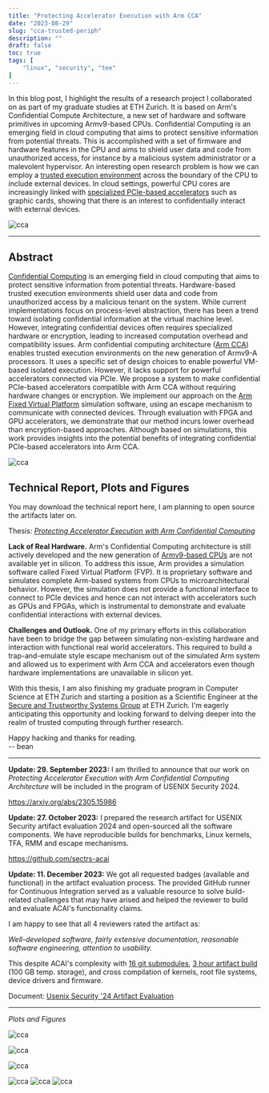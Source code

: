 ```yaml
---
title: "Protecting Accelerator Execution with Arm CCA"
date: "2023-08-29"
slug: "cca-trusted-periph"
description: ""
draft: false
toc: true
tags: [
    "linux", "security", "tee"
]
---
```

In this blog post, I highlight the results of a research project I collaborated
on as part of my graduate studies at ETH Zurich. It is based on Arm's
Confidential Compute Architecture, a new set of hardware and software primitives
in upcoming Armv9-based CPUs. Confidential Computing is an emerging field in
cloud computing that aims to protect sensitive information from potential
threats. This is accomplished with a set of firmware and hardware features in
the CPU and aims to shield user data and code from unauthorized access, for
instance by a malicious system administrator or a malevolent hypervisor. An
interesting open research problem is how we can employ a [trusted execution
environment](https://en.m.wikipedia.org/wiki/Trusted_execution_environment)
across the boundary of the CPU to include external devices. In cloud settings,
powerful CPU cores are increasingly linked with [specialized PCIe-based
accelerators](https://aws.amazon.com/nvidia/) such as graphic cards, showing
that there is an interest to confidentially interact with external devices.


<!--more-->

![cca](/blog/2023-cca-trusted-peripherals/cca.png)


---

## Abstract

[Confidential
Computing]((https://en.m.wikipedia.org/wiki/Confidential_computing)) is an
emerging field in cloud computing that aims to protect sensitive information
from potential threats. Hardware-based trusted execution environments shield
user data and code from unauthorized access by a malicious tenant on the system.
While current implementations focus on process-level abstraction, there has been
a trend toward isolating confidential information at the virtual machine level.
However, integrating confidential devices often requires specialized hardware or
encryption, leading to increased computation overhead and compatibility issues.
Arm confidential computing architecture ([Arm
CCA](https://www.arm.com/architecture/security-features/arm-confidential-compute-architecture))
enables trusted execution environments on the new generation of Armv9-A
processors. It uses a specific set of design choices to enable powerful VM-based
isolated execution. However, it lacks support for powerful accelerators
connected via PCIe. We propose a system to make confidential PCIe-based
accelerators compatible with Arm CCA without requiring hardware changes or
encryption. We implement our approach on the [Arm Fixed Virtual
Platform](https://developer.arm.com/Tools%20and%20Software/Fixed%20Virtual%20Platforms)
simulation software, using an escape mechanism to communicate with connected
devices. Through evaluation with FPGA and GPU accelerators, we demonstrate that
our method incurs lower overhead than encryption-based approaches. Although
based on simulations, this work provides insights into the potential benefits of
integrating confidential PCIe-based accelerators into Arm CCA.


![cca](/blog/2023-cca-trusted-peripherals/fpga2.png)


## Technical Report, Plots and Figures

You may download the technical report here, I am planning to open source the
artifacts later on.

Thesis: *[Protecting Accelerator Execution with Arm Confidential
Computing](/blog/2023-cca-trusted-peripherals/eth_mthesis_cca.pdf)*



**Lack of Real Hardware.** Arm's Confidential Computing architecture is still
actively developed and the new generation of [Armv9-based
CPUs](https://www.arm.com/company/news/2021/03/arms-answer-to-the-future-of-ai-armv9-architecture)
are not available yet in silicon. To address this issue, Arm provides a
simulation software called Fixed Virtual Platform (FVP). It is proprietary
software and simulates complete Arm-based systems from CPUs to
microarchitectural behavior. However, the simulation does not provide a
functional interface to connect to PCIe devices and hence can not interact with
accelerators such as GPUs and FPGAs, which is instrumental to demonstrate and
evaluate confidential interactions with external devices.

**Challenges and Outlook.** One of my primary efforts in this collaboration have
been to bridge the gap between simulating non-existing hardware and interaction
with functional real world accelerators. This required to build a
trap-and-emulate style escape mechanism out of the simulated Arm system and
allowed us to experiment with Arm CCA and accelerators even though hardware
implementations are unavailable in silicon yet.

<!-- I am planning to write another blog post to detail some of the technical
challenges that I tackled. For now, you find them in the attached technical -->
<!-- report. -->

With this thesis, I am also finishing my graduate program in Computer Science at
ETH Zurich and starting a position as a Scientific Engineer at the [Secure and
Trustworthy Systems Group](https://sectrs.ethz.ch/) at ETH Zurich. I'm eagerly
anticipating this opportunity and looking forward to delving deeper into the
realm of trusted computing through further research.



Happy hacking and thanks for reading.  
-- bean

-------

**Update: 29. September 2023:** I am thrilled to announce that our work on
  _Protecting Accelerator Execution with Arm Confidential Computing Architecture_
 will be included in the program of USENIX Security 2024.
 
 https://arxiv.org/abs/2305.15986
 
   
**Update: 27. October 2023:** I prepared the research artifact for USENIX Security
 artifact evaluation 2024 and open-sourced all the software components. We have
 reproducible builds for benchmarks, Linux kernels, TFA, RMM and
 escape mechanisms.
 
 https://github.com/sectrs-acai
 
 **Update: 11. December 2023:** We got all requested badges (available and functional)
 in the artifact evaluation process. The provided GitHub runner for Continuous Integration
 served as a valuable resource to solve build-related challenges that may have arised
 and helped the reviewer to build and evaluate ACAI's functionality claims. 
 
 I am happy to see that all 4 reviewers rated the artifact as:
 
 _Well-developed software, fairly extensive documentation, reasonable software engineering, attention to usability._
 
 <!-- [acai-ratings](/blog/2023-cca-trusted-peripherals/acai-ae-rating.png) -->


 This despite ACAI's complexity with
 [16 git submodules](https://github.com/sectrs-acai/acai/blob/trusted-periph/master/.gitmodules), [3 hour artifact
 build](https://web.archive.org/web/20231211165113/https://github.com/sectrs-acai/acai/actions/runs/6638554927/job/18035123635)
 (100 GB temp. storage), and cross compilation of kernels, root file systems,
 device drivers and firmware.
 
Document: [Usenix Security '24 Artifact Evaluation](/blog/2023-cca-trusted-peripherals/23-12-11b-acai_usenix_artifact_eval.pdf)

-------


_Plots and Figures_

![cca](/blog/2023-cca-trusted-peripherals/gpu-data.png)

![cca](/blog/2023-cca-trusted-peripherals/fpga-data.png)

![cca](/blog/2023-cca-trusted-peripherals/elsplit-data.png)

![cca](/blog/2023-cca-trusted-peripherals/escape.png)
![cca](/blog/2023-cca-trusted-peripherals/escape2.png)
![cca](/blog/2023-cca-trusted-peripherals/gdev.png)




